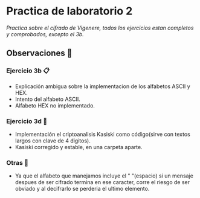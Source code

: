 # Practica de laboratorio 2

_Practica sobre el cifrado de Vigenere, todos los ejercicios estan completos y comprobados, excepto el 3b._


## Observaciones 🚀

### Ejercicio 3b 📋

* Explicación ambigua sobre la implementacion de los alfabetos ASCII y HEX.
* Intento del alfabeto ASCII.
* Alfabeto HEX no implementado.

### Ejercicio 3d 🔧

* Implementación el criptoanalisis Kasiski como código(sirve con textos largos con clave de 4 digitos).
* Kasiski corregido y estable, en una carpeta aparte.

### Otras 📙

* Ya que el alfabeto que manejamos incluye el " "(espacio) si un mensaje despues de ser cifrado termina en ese caracter, corre el riesgo de ser obviado y al decifrarlo se perderia el ultimo elemento.
